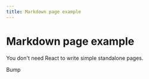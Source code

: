 ```yaml
---
title: Markdown page example
---
```


# Markdown page example

You don't need React to write simple standalone pages.

Bump
